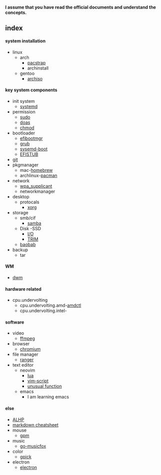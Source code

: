 **I assume that you have read the official documents and understand the concepts.**

index
---
#### system installation
- linux
  - arch
    - [pacstrap](./arch.installation.md)
    - archinstall
  - gentoo
    - [archiso]()

#### key system components
- init system
  - [systemd](./systemd.md)
- permission
  - [sudo](./sudo.md)
  - [doas](./doas.md)
  - [chmod](./chmod.md)
- bootloader
  - [efibootmgr](./efibootmgr.md)
  - [grub](./grub.md)
  - [sysemd-boot](./systemd-boot.md)
  - [EFISTUB](./EFISTUB.md)
- [git](./git.md)
- pkgmanager
  - mac-[homebrew](./homebrew.md)
  - archlinux-[pacman](./pacman.txt)
- network
  - [wpa_supplicant](./wpa_supplicant.md)
  - networkmanager
- desktop
  - protocals
    - [xorg](./xorg.md)
- storage
  - smb/cif
    - [samba](./samba.md)
  - Disk
	-SSD
	  - [I/O](./io.md)
	  - [TRIM](./TRIM.md)
  - [baobab](./baobab.md)
- backup
  - tar

#### WM ####
- [dwm](https://github.com/Lew1s777/dwm)

#### hardware related
- cpu.undervolting
  - cpu.undervolting.amd-[amdctl](./amdctl.md)
  - cpu.undervolting.intel-[]()

#### software
- video
  - [ffmpeg](./ffmpeg.md)
- browser
  - [chromium](./chromium.md)
- file manager
  - [ranger](./ranger.md)
- text editor
  - neovim
    - [lua](https://github.com/Lew1s777/init.lua)
    - [vim-script](https://github.com/Lew1s777/init.vim)
    - [unusual function](./neovim.md)
  - emacs
    - I am learning emacs

#### else
- [ALHP](./ALHP.md)
- [markdown cheatsheet](./markdown-cheatsheet/README.md)
- mouse
  - [gpm](./gpm.md)
- music
  - [go-musicfox](./go-musicfox.md)
- color
  - [gpick](./gpick.md)
- electron
  - [electron](./electron.md)
